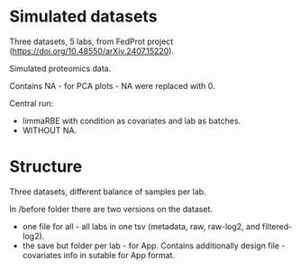 # Simulated datasets

Three datasets, 5 labs, from FedProt project (https://doi.org/10.48550/arXiv.2407.15220).

Simulated proteomics data.

Contains NA - for PCA plots - NA were replaced with 0.

Central run:  
- limmaRBE with condition as covariates and lab as batches.
- WITHOUT NA.

# Structure

Three datasets, different balance of samples per lab.

In /before folder there are two versions on the dataset.  
- one file for all - all labs in one tsv (metadata, raw, raw-log2, and filtered-log2).
- the save but folder per lab - for App. Contains additionally design file - covariates info in sutable for App format.
